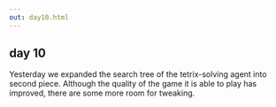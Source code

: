 ```yaml
---
out: day10.html
---
```


day 10
------

Yesterday we expanded the search tree of the tetrix-solving agent into second piece. Although the quality of the game it is able to play has improved, there are some more room for tweaking.

